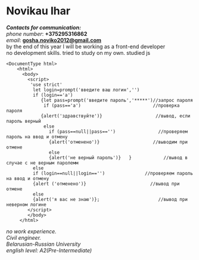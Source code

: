 # **Novikau Ihar**
***Contacts for communication:***\
*phone number*: **+375295316862**\
*email*: **gosha.noviko2012@gmail.com**\
by the end of this year I will be working as a front-end developer\
no development skills. tried to study on my own. studied js
```
<DocumentType html>
    <html> 
      <body>          
        <script> 
         'use strict'         
          let login=prompt('введите ваш логин','')
          if (login=='a')
             {let pass=prompt('введите пароль','*****')//запрос пароля  
              if (pass=='a')                           //проверка пароля
             {alert('здравствуйте')}                    //вывод, если пароль верный
              else              
                if (pass==null||pass=='')                //проверяем пароль на ввод и отмену
                {alert('отменено')}                    //выводим при отмене
                else
                {alert('не верный пароль')}   }            //вывод в случае с не верным паролемм
          else
          if (login==null||login=='')               //проверяем пароль на ввод и отмену
          {alert ('отменено')}                        //вывод при отмене
          else 
          {alert('я вас не знаю')};                      //вывод при неверном логине        
        </script>
        </body>
     </html>
```
*no work experience.*\
*Civil engineer.*\
*Belarusian-Russian University* \
*english level: A2(Pre-Intermediate)*